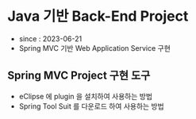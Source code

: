 # Java 기반 Back-End Project

- since : 2023-06-21
- Spring MVC 기반 Web Application Service 구현

## Spring MVC Project 구현 도구
- eClipse 에 plugin 을 설치하여 사용하는 방법
- Spring Tool Suit 를 다운로드 하여 사용하는 방법
